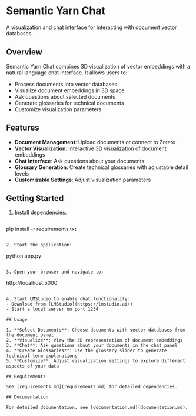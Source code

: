 # Semantic Yarn Chat

A visualization and chat interface for interacting with document vector databases.

## Overview

Semantic Yarn Chat combines 3D visualization of vector embeddings with a natural language chat interface. It allows users to:

- Process documents into vector databases
- Visualize document embeddings in 3D space
- Ask questions about selected documents
- Generate glossaries for technical documents
- Customize visualization parameters

## Features

- **Document Management**: Upload documents or connect to Zotero
- **Vector Visualization**: Interactive 3D visualization of document embeddings
- **Chat Interface**: Ask questions about your documents
- **Glossary Generation**: Create technical glossaries with adjustable detail levels
- **Customizable Settings**: Adjust visualization parameters

## Getting Started

1. Install dependencies:
 ```
```

pip install -r requirements.txt

```plaintext

2. Start the application:
 ```

python app.py

```plaintext

3. Open your browser and navigate to:
 ```

http://localhost:5000

```plaintext

4. Start LMStudio to enable chat functionality:
- Download from [LMStudio](https://lmstudio.ai/)
- Start a local server on port 1234

## Usage

1. **Select Documents**: Choose documents with vector databases from the document panel
2. **Visualize**: View the 3D representation of document embeddings
3. **Chat**: Ask questions about your documents in the chat panel
4. **Create Glossaries**: Use the glossary slider to generate technical term explanations
5. **Customize**: Adjust visualization settings to explore different aspects of your data

## Requirements

See [requirements.md](requirements.md) for detailed dependencies.

## Documentation

For detailed documentation, see [documentation.md](documentation.md).
